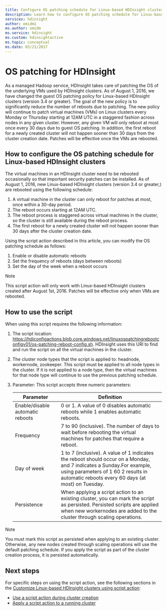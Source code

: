 ```yaml
---
title: Configure OS patching schedule for Linux-based HDInsight clusters - Azure
description: Learn how to configure OS patching schedule for Linux-based HDInsight clusters.
services: hdinsight
author: omidm1
ms.author: omidm
ms.service: hdinsight
ms.custom: hdinsightactive
ms.topic: conceptual
ms.date: 03/21/2017
---
```


# OS patching for HDInsight 
As a managed Hadoop service, HDInsight takes care of patching the OS of the underlying VMs used by HDInsight clusters. As of August 1, 2016, we have changed the guest OS patching policy for Linux-based HDInsight clusters (version 3.4 or greater). The goal of the new policy is to significantly reduce the number of reboots due to patching. The new policy will continue to patch virtual machines (VMs) on Linux clusters every Monday or Thursday starting at 12AM UTC in a staggered fashion across nodes in any given cluster. However, any given VM will only reboot at most once every 30 days due to guest OS patching. In addition, the first reboot for a newly created cluster will not happen sooner than 30 days from the cluster creation date. Patches will be effective once the VMs are rebooted.

## How to configure the OS patching schedule for Linux-based HDInsight clusters
The virtual machines in an HDInsight cluster need to be rebooted occasionally so that important security patches can be installed. As of August 1, 2016, new Linux-based HDInsight clusters (version 3.4 or greater,) are rebooted using the following schedule:

1. A virtual machine in the cluster can only reboot for patches at most, once within a 30-day period.
2. The reboot occurs starting at 12AM UTC.
3. The reboot process is staggered across virtual machines in the cluster, so the cluster is still available during the reboot process.
4. The first reboot for a newly created cluster will not happen sooner than 30 days after the cluster creation date.

Using the script action described in this article, you can modify the OS patching schedule as follows:
1. Enable or disable automatic reboots
2. Set the frequency of reboots (days between reboots)
3. Set the day of the week when a reboot occurs

> [!NOTE]
> This script action will only work with Linux-based HDInsight clusters created after August 1st, 2016. Patches will be effective only when VMs are rebooted. 
>

## How to use the script 

When using this script requires the following information:
1. The script location: https://hdiconfigactions.blob.core.windows.net/linuxospatchingrebootconfigv01/os-patching-reboot-config.sh.
 	HDInsight uses this URI to find and run the script on all the virtual machines in the cluster.
  
2. The cluster node types that the script is applied to: headnode, workernode, zookeeper. This script must be applied to all node types in the cluster. If it is not applied to a node type, then the virtual machines for that node type will continue to use the previous patching schedule.


3.  Parameter: This script accepts three numeric parameters:

    | Parameter | Definition |
    | --- | --- |
    | Enable/disable automatic reboots |0 or 1. A value of 0 disables automatic reboots while 1 enables automatic reboots. |
    | Frequency |7 to 90 (inclusive). The number of days to wait before rebooting the virtual machines for patches that require a reboot. |
    | Day of week |1 to 7 (inclusive). A value of 1 indicates the reboot should occur on a Monday, and 7 indicates a Sunday.For example, using parameters of 1 60 2 results in automatic reboots every 60 days (at most) on Tuesday. |
    | Persistence |When applying a script action to an existing cluster, you can mark the script as persisted. Persisted scripts are applied when new workernodes are added to the cluster through scaling operations. |

> [!NOTE]
> You must mark this script as persisted when applying to an existing cluster. Otherwise, any new nodes created through scaling      operations will use the default patching schedule.
 	If you apply the script as part of the cluster creation process, it is persisted automatically.
>

## Next steps

For specific steps on using the script action, see the following sections in the [Customize Linux-based HDInsight clusters using script action](hdinsight-hadoop-customize-cluster-linux.md):

* [Use a script action during cluster creation](hdinsight-hadoop-customize-cluster-linux.md#use-a-script-action-during-cluster-creation)
* [Apply a script action to a running cluster](hdinsight-hadoop-customize-cluster-linux.md#apply-a-script-action-to-a-running-cluster)
